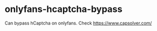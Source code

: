 # onlyfans-hcaptcha-bypass
Can bypass hCaptcha on onlyfans. Check https://www.capsolver.com/ 















